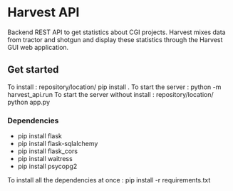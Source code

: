 # Harvest API

Backend REST API to get statistics about CGI projects. Harvest mixes data from tractor and shotgun and display these statistics through the Harvest GUI web application.

## Get started

To install : repository/location/ pip install .
To start the server : python -m harvest_api.run
To start the server without install : repository/location/ python app.py

### Dependencies

- pip install flask
- pip install flask-sqlalchemy
- pip install flask_cors
- pip install waitress
- pip install psycopg2


To install all the dependencies at once : pip install -r requirements.txt